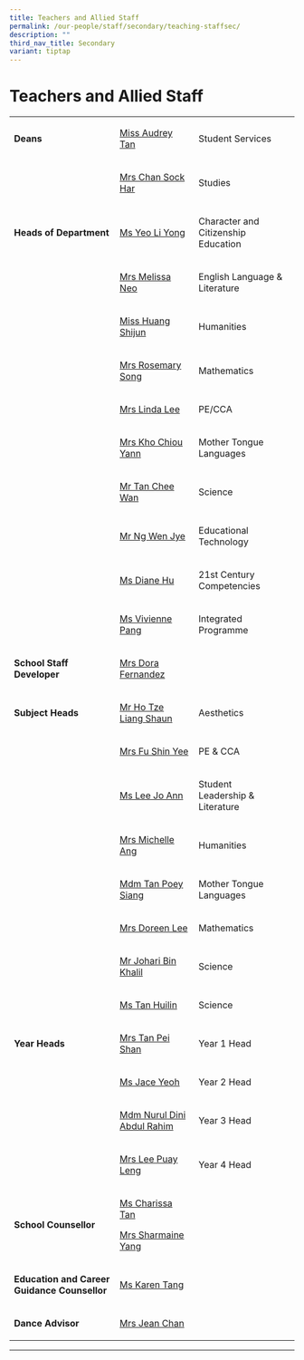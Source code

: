 ```yaml
---
title: Teachers and Allied Staff
permalink: /our-people/staff/secondary/teaching-staffsec/
description: ""
third_nav_title: Secondary
variant: tiptap
---
```

<h1><strong>Teachers and Allied Staff</strong></h1>
<table style="minWidth: 75px">
<colgroup>
<col>
<col>
<col>
</colgroup>
<tbody>
<tr>
<td rowspan="1" colspan="1">
<p><strong>Deans</strong>
</p>
</td>
<td rowspan="1" colspan="1">
<p><a href="mailto:tan_lee_lian_audrey@moe.edu.sg" rel="noopener noreferrer nofollow" target="_blank">Miss Audrey Tan</a>
</p>
</td>
<td rowspan="1" colspan="1">
<p>Student Services</p>
</td>
</tr>
<tr>
<td rowspan="1" colspan="1">
<p></p>
</td>
<td rowspan="1" colspan="1">
<p><a href="mailto:lim_sock_har@moe.edu.sg" rel="noopener noreferrer nofollow" target="_blank">Mrs Chan Sock Har</a>
</p>
</td>
<td rowspan="1" colspan="1">
<p>Studies</p>
</td>
</tr>
<tr>
<td rowspan="1" colspan="1">
<p><strong>Heads of Department</strong>
</p>
</td>
<td rowspan="1" colspan="1">
<p><a href="mailto:Yeo_li_yong@moe.edu.sg" rel="noopener noreferrer nofollow" target="_blank">Ms Yeo Li Yong</a>
</p>
</td>
<td rowspan="1" colspan="1">
<p>Character and Citizenship Education</p>
</td>
</tr>
<tr>
<td rowspan="1" colspan="1">
<p></p>
</td>
<td rowspan="1" colspan="1">
<p><a href="mailto:melissa_neo-ang@moe.edu.sg" rel="noopener noreferrer nofollow" target="_blank">Mrs Melissa Neo</a>
</p>
</td>
<td rowspan="1" colspan="1">
<p>English Language &amp; Literature</p>
</td>
</tr>
<tr>
<td rowspan="1" colspan="1">
<p></p>
</td>
<td rowspan="1" colspan="1">
<p><a href="mailto:huang_shijun@moe.edu.sg" rel="noopener nofollow" target="_blank">Miss Huang Shijun</a>
</p>
</td>
<td rowspan="1" colspan="1">
<p>Humanities</p>
</td>
</tr>
<tr>
<td rowspan="1" colspan="1">
<p></p>
</td>
<td rowspan="1" colspan="1">
<p><a href="mailto:rosemary_tang@moe.edu.sg" rel="noopener noreferrer nofollow" target="_blank">Mrs Rosemary Song</a>
</p>
</td>
<td rowspan="1" colspan="1">
<p>Mathematics</p>
</td>
</tr>
<tr>
<td rowspan="1" colspan="1">
<p></p>
</td>
<td rowspan="1" colspan="1">
<p><a href="mailto:khoo_beng_gek_linda@moe.edu.sg" rel="noopener noreferrer nofollow" target="_blank">Mrs Linda Lee</a>
</p>
</td>
<td rowspan="1" colspan="1">
<p>PE/CCA</p>
</td>
</tr>
<tr>
<td rowspan="1" colspan="1">
<p></p>
</td>
<td rowspan="1" colspan="1">
<p><a href="mailto:lim_chiou_yann@moe.edu.sg" rel="noopener noreferrer nofollow" target="_blank">Mrs Kho Chiou Yann</a>
</p>
</td>
<td rowspan="1" colspan="1">
<p>Mother Tongue Languages</p>
</td>
</tr>
<tr>
<td rowspan="1" colspan="1">
<p></p>
</td>
<td rowspan="1" colspan="1">
<p><a href="mailto:tan_chee_wan@moe.edu.sg" rel="noopener noreferrer nofollow" target="_blank">Mr Tan Chee Wan</a>
</p>
</td>
<td rowspan="1" colspan="1">
<p>Science</p>
</td>
</tr>
<tr>
<td rowspan="1" colspan="1">
<p></p>
</td>
<td rowspan="1" colspan="1">
<p><a href="mailto:ng_wen_jye@moe.edu.sg" rel="noopener nofollow" target="_blank">Mr Ng Wen Jye</a>
</p>
</td>
<td rowspan="1" colspan="1">
<p>Educational Technology</p>
</td>
</tr>
<tr>
<td rowspan="1" colspan="1">
<p></p>
</td>
<td rowspan="1" colspan="1">
<p><a href="mailto:hu_yu_hua_diane@moe.edu.sg" rel="noopener nofollow" target="_blank">Ms Diane Hu</a>
</p>
</td>
<td rowspan="1" colspan="1">
<p>21st Century Competencies</p>
</td>
</tr>
<tr>
<td rowspan="1" colspan="1">
<p></p>
</td>
<td rowspan="1" colspan="1">
<p><a href="mailto:pang_kailing_vivienne@moe.edu.sg" rel="noopener nofollow" target="_blank">Ms Vivienne Pang</a>
</p>
</td>
<td rowspan="1" colspan="1">
<p>Integrated Programme</p>
</td>
</tr>
<tr>
<td rowspan="1" colspan="1">
<p><strong>School Staff Developer</strong>
</p>
</td>
<td rowspan="1" colspan="1">
<p><a href="mailto:dora_maria_choo@moe.edu.sg" rel="noopener noreferrer nofollow" target="_blank">Mrs Dora Fernandez</a>
</p>
</td>
<td rowspan="1" colspan="1">
<p></p>
</td>
</tr>
<tr>
<td rowspan="1" colspan="1">
<p><strong>Subject Heads</strong>
</p>
</td>
<td rowspan="1" colspan="1">
<p><a href="mailto:ho_tze_liang_shaun@moe.edu.sg" rel="noopener noreferrer nofollow" target="_blank">Mr Ho Tze Liang Shaun</a>
</p>
</td>
<td rowspan="1" colspan="1">
<p>Aesthetics</p>
</td>
</tr>
<tr>
<td rowspan="1" colspan="1">
<p></p>
</td>
<td rowspan="1" colspan="1">
<p><a href="mailto:wong_shin_yee@moe.edu.sg" rel="noopener noreferrer nofollow" target="_blank">Mrs Fu Shin Yee</a>
</p>
</td>
<td rowspan="1" colspan="1">
<p>PE &amp; CCA</p>
</td>
</tr>
<tr>
<td rowspan="1" colspan="1">
<p></p>
</td>
<td rowspan="1" colspan="1">
<p><a href="mailto:lee_jo_ann@moe.edu.sg" rel="noopener noreferrer nofollow" target="_blank">Ms Lee Jo Ann</a>
</p>
</td>
<td rowspan="1" colspan="1">
<p>Student Leadership&nbsp;&amp; Literature</p>
</td>
</tr>
<tr>
<td rowspan="1" colspan="1">
<p></p>
</td>
<td rowspan="1" colspan="1">
<p><a href="mailto:Ng_mei_yin_michelle@moe.edu.sg" rel="noopener noreferrer nofollow" target="_blank">Mrs Michelle Ang</a>
</p>
</td>
<td rowspan="1" colspan="1">
<p>Humanities</p>
</td>
</tr>
<tr>
<td rowspan="1" colspan="1">
<p></p>
</td>
<td rowspan="1" colspan="1">
<p><a href="mailto:tan_poey_siang@moe.edu.sg" rel="noopener noreferrer nofollow" target="_blank">Mdm Tan Poey Siang</a>
</p>
</td>
<td rowspan="1" colspan="1">
<p>Mother Tongue Languages</p>
</td>
</tr>
<tr>
<td rowspan="1" colspan="1">
<p></p>
</td>
<td rowspan="1" colspan="1">
<p><a href="mailto:lau_ying_ying@moe.edu.sg" rel="noopener noreferrer nofollow" target="_blank">Mrs Doreen Lee</a>
</p>
</td>
<td rowspan="1" colspan="1">
<p>Mathematics</p>
</td>
</tr>
<tr>
<td rowspan="1" colspan="1">
<p></p>
</td>
<td rowspan="1" colspan="1">
<p><a href="mailto:johari_khalil@moe.edu.sg" rel="noopener noreferrer nofollow" target="_blank">Mr Johari Bin Khalil</a>
</p>
</td>
<td rowspan="1" colspan="1">
<p>Science</p>
</td>
</tr>
<tr>
<td rowspan="1" colspan="1">
<p></p>
</td>
<td rowspan="1" colspan="1">
<p><a href="mailto:tan_huilin@moe.edu.sg" rel="noopener nofollow" target="_blank">Ms Tan Huilin</a>
</p>
</td>
<td rowspan="1" colspan="1">
<p>Science</p>
</td>
</tr>
<tr>
<td rowspan="1" colspan="1">
<p><strong>Year Heads</strong>
</p>
</td>
<td rowspan="1" colspan="1">
<p><a href="mailto:teh_pei_shan@moe.edu.sg" rel="noopener nofollow" target="_blank">Mrs Tan Pei Shan</a>
</p>
</td>
<td rowspan="1" colspan="1">
<p>Year 1 Head</p>
</td>
</tr>
<tr>
<td rowspan="1" colspan="1">
<p></p>
</td>
<td rowspan="1" colspan="1">
<p><a href="mailto:jace_yeoh@moe.edu.sg" rel="noopener noreferrer nofollow" target="_blank">Ms Jace Yeoh</a>
</p>
</td>
<td rowspan="1" colspan="1">
<p>Year 2 Head</p>
</td>
</tr>
<tr>
<td rowspan="1" colspan="1">
<p></p>
</td>
<td rowspan="1" colspan="1">
<p><a href="mailto:Nurul_Dini_Abdul_Rahim@moe.edu.sg" rel="noopener nofollow" target="_blank">Mdm Nurul Dini Abdul Rahim</a>
</p>
</td>
<td rowspan="1" colspan="1">
<p>Year 3 Head</p>
</td>
</tr>
<tr>
<td rowspan="1" colspan="1">
<p></p>
</td>
<td rowspan="1" colspan="1">
<p><a href="mailto:ong_puay_leng@moe.edu.sg" rel="noopener noreferrer nofollow" target="_blank">Mrs Lee Puay Leng</a>
</p>
</td>
<td rowspan="1" colspan="1">
<p>Year 4 Head</p>
</td>
</tr>
<tr>
<td rowspan="1" colspan="1">
<p><strong>School Counsellor</strong>
</p>
</td>
<td rowspan="1" colspan="1">
<p><a href="mailto:tan_mao_ning_charissa@moe.edu.sg" rel="noopener noreferrer nofollow" target="_blank">Ms Charissa Tan</a>
</p>
<p></p>
<p><a href="mailto:sharmaine_koh@moe.edu.sg" rel="noopener noreferrer nofollow" target="_blank">Mrs Sharmaine Yang</a>
</p>
</td>
<td rowspan="1" colspan="1">
<p></p>
</td>
</tr>
<tr>
<td rowspan="1" colspan="1">
<p><strong>Education and Career Guidance Counsellor</strong>
</p>
</td>
<td rowspan="1" colspan="1">
<p><a href="mailto:Tang_Lin_Yin_Karen@moe.edu.sg" rel="noopener noreferrer nofollow" target="_blank">Ms Karen Tang</a>
</p>
</td>
<td rowspan="1" colspan="1">
<p></p>
</td>
</tr>
<tr>
<td rowspan="1" colspan="1">
<p><strong>Dance Advisor</strong>
</p>
</td>
<td rowspan="1" colspan="1">
<p><a href="mailto:Jean_Chan@moe.edu.sg" rel="noopener noreferrer nofollow" target="_blank">Mrs Jean Chan</a>
</p>
</td>
<td rowspan="1" colspan="1">
<p></p>
</td>
</tr>
</tbody>
</table>
<hr>
<p></p>